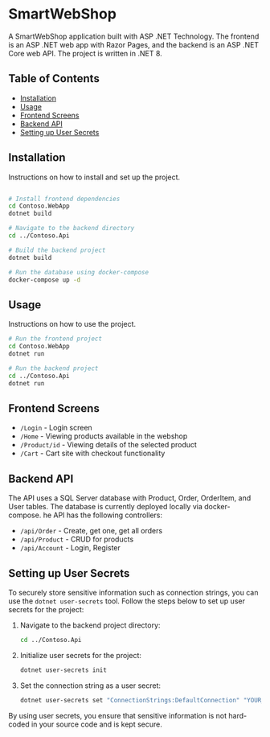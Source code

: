 # SmartWebShop

A SmartWebShop application built with ASP .NET Technology. The frontend is an ASP .NET web app with Razor Pages, and the backend is an ASP .NET Core web API. The project is written in .NET 8.

## Table of Contents

- [Installation](#installation)
- [Usage](#usage)
- [Frontend Screens](#frontend-screens)
- [Backend API](#backend-api)
- [Setting up User Secrets](#setting-up-user-secrets)


## Installation

Instructions on how to install and set up the project.

```bash

# Install frontend dependencies
cd Contoso.WebApp
dotnet build

# Navigate to the backend directory
cd ../Contoso.Api

# Build the backend project
dotnet build

# Run the database using docker-compose
docker-compose up -d
```

## Usage

Instructions on how to use the project.

```bash
# Run the frontend project
cd Contoso.WebApp
dotnet run

# Run the backend project
cd ../Contoso.Api
dotnet run
```

## Frontend Screens

- `/Login` - Login screen
- `/Home` - Viewing products available in the webshop
- `/Product/id` - Viewing details of the selected product
- `/Cart` - Cart site with checkout functionality

## Backend API

The API uses a SQL Server database with Product, Order, OrderItem, and User tables. The database is currently deployed locally via docker-compose.
he API has the following controllers:

- `/api/Order` - Create, get one, get all orders
- `/api/Product` - CRUD for products
- `/api/Account` - Login, Register

## Setting up User Secrets

To securely store sensitive information such as connection strings, you can use the `dotnet user-secrets` tool. Follow the steps below to set up user secrets for the project:

1. Navigate to the backend project directory:

    ```bash
    cd ../Contoso.Api
    ```

2. Initialize user secrets for the project:

    ```bash
    dotnet user-secrets init
    ```

3. Set the connection string as a user secret:

    ```bash
    dotnet user-secrets set "ConnectionStrings:DefaultConnection" "YOUR_CONNECTION_STRING_FOR_SQL_SERVER"
    ```

By using user secrets, you ensure that sensitive information is not hard-coded in your source code and is kept secure.



